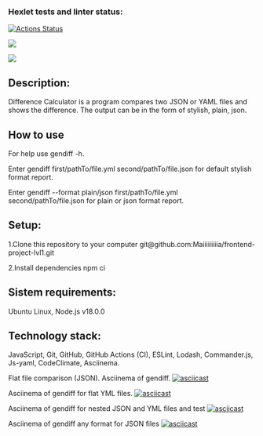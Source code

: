 ### Hexlet tests and linter status:
[![Actions Status](https://github.com/Maiiiiiiiiia/frontend-project-46/workflows/hexlet-check/badge.svg)](https://github.com/Maiiiiiiiiia/frontend-project-46/actions)

<a href="https://codeclimate.com/github/Maiiiiiiiiia/frontend-project-46/maintainability"><img src="https://api.codeclimate.com/v1/badges/84bedb20b0f70955d08f/maintainability" /></a>

<a href="https://codeclimate.com/github/Maiiiiiiiiia/frontend-project-46/test_coverage"><img src="https://api.codeclimate.com/v1/badges/84bedb20b0f70955d08f/test_coverage" /></a>

<h2>Description:</h2>
Difference Calculator is a program compares two JSON or YAML files and shows the difference. The output can be in the form of stylish, plain, json. 

<h2>How to use</h2>
For help use gendiff -h.

Enter gendiff first/pathTo/file.yml second/pathTo/file.json for default stylish format report.

Enter gendiff --format plain/json first/pathTo/file.yml second/pathTo/file.json for plain or json format report.

<h2>Setup:</h2>
1.Clone this repository to your computer
git@github.com:Maiiiiiiiiia/frontend-project-lvl1.git

2.Install dependencies
npm ci

<h2>Sistem requirements:</h2>
Ubuntu Linux, Node.js v18.0.0

<h2>Technology stack:</h2>
JavaScript, Git, GitHub, GitHub Actions (CI), ESLint, Lodash, Commander.js, Js-yaml, CodeClimate, Asciinema.



Flat file comparison (JSON). Asciinema of gendiff.
[![asciicast](https://asciinema.org/a/IKKzLopEzLmMRpLydOSXZ6RxL.svg)](https://asciinema.org/a/IKKzLopEzLmMRpLydOSXZ6RxL)

Asciinema of gendiff for flat YML files.
[![asciicast](https://asciinema.org/a/KYJBoPBC8QoCokYtKJwAqx5Eb.svg)](https://asciinema.org/a/KYJBoPBC8QoCokYtKJwAqx5Eb)

Asciinema of gendiff for nested JSON and YML files and test
[![asciicast](https://asciinema.org/a/YUsyXmJFTCwlC96RnWQNxzQle.svg)](https://asciinema.org/a/YUsyXmJFTCwlC96RnWQNxzQle)

Asciinema of gendiff any format for JSON files
[![asciicast](https://asciinema.org/a/mfmwh5Fv8nEjdDDcDPSX69lUh.svg)](https://asciinema.org/a/mfmwh5Fv8nEjdDDcDPSX69lUh)
